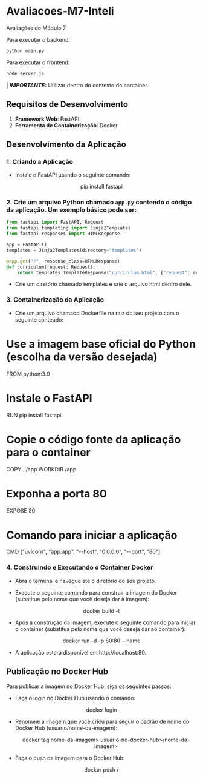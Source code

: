 # Avaliacoes-M7-Inteli
Avaliações do Módulo 7

Para executar o backend:

```bash
python main.py
```

Para executar o frontend:

```bash
node server.js
```

| ***IMPORTANTE:*** Utilizar dentro do contexto do container.

## Requisitos de Desenvolvimento

1. **Framework Web**: FastAPI
2. **Ferramenta de Containerização**: Docker

## Desenvolvimento da Aplicação

### 1. Criando a Aplicação

-  Instale o FastAPI usando o seguinte comando:

<p align="center"> pip install fastapi </p>

### 2. Crie um arquivo Python chamado `app.py` contendo o código da aplicação. Um exemplo básico pode ser:

```python
from fastapi import FastAPI, Request
from fastapi.templating import Jinja2Templates
from fastapi.responses import HTMLResponse

app = FastAPI()
templates = Jinja2Templates(directory="templates")

@app.get("/", response_class=HTMLResponse)
def curriculum(request: Request):
    return templates.TemplateResponse("curriculum.html", {"request": request})
```

-  Crie um diretório chamado templates e crie o arquivo html dentro dele. 
 
### 3. Containerização da Aplicação

- Crie um arquivo chamado Dockerfile na raiz do seu projeto com o seguinte conteúdo: 

# Use a imagem base oficial do Python (escolha da versão desejada)
FROM python:3.9

# Instale o FastAPI
RUN pip install fastapi
# Copie o código fonte da aplicação para o container
COPY . /app
WORKDIR /app

# Exponha a porta 80
EXPOSE 80

# Comando para iniciar a aplicação
CMD ["uvicorn", "app:app", "--host", "0.0.0.0", "--port", "80"]

### 4. Construindo e Executando o Container Docker

- Abra o terminal e navegue até o diretório do seu projeto.

- Execute o seguinte comando para construir a imagem do Docker (substitua <nome-da-imagem> pelo nome que você deseja dar à imagem):

<p align="center"> docker build -t <nome-da-imagem> </p>

- Após a construção da imagem, execute o seguinte comando para iniciar o container (substitua <nome-do-container> pelo nome que você deseja dar ao container):
<p align="center"> docker run -d -p 80:80 --name <nome-do-container> <nome-da-imagem> </p>

- A aplicação estará disponível em http://localhost:80.

## Publicação no Docker Hub

Para publicar a imagem no Docker Hub, siga os seguintes passos:

  - Faça o login no Docker Hub usando o comando:
<p align="center"> docker login </p>

- Renomeie a imagem que você criou para seguir o padrão de nome do Docker Hub (usuário/nome-da-imagem):

  <p align="center"> docker tag nome-da-imagem> usuário-no-docker-hub>/nome-da-imagem> </p>

- Faça o push da imagem para o Docker Hub:

<p align="center">docker push <usuário-no-docker-hub>/<nome-da-imagem>
 </p>
